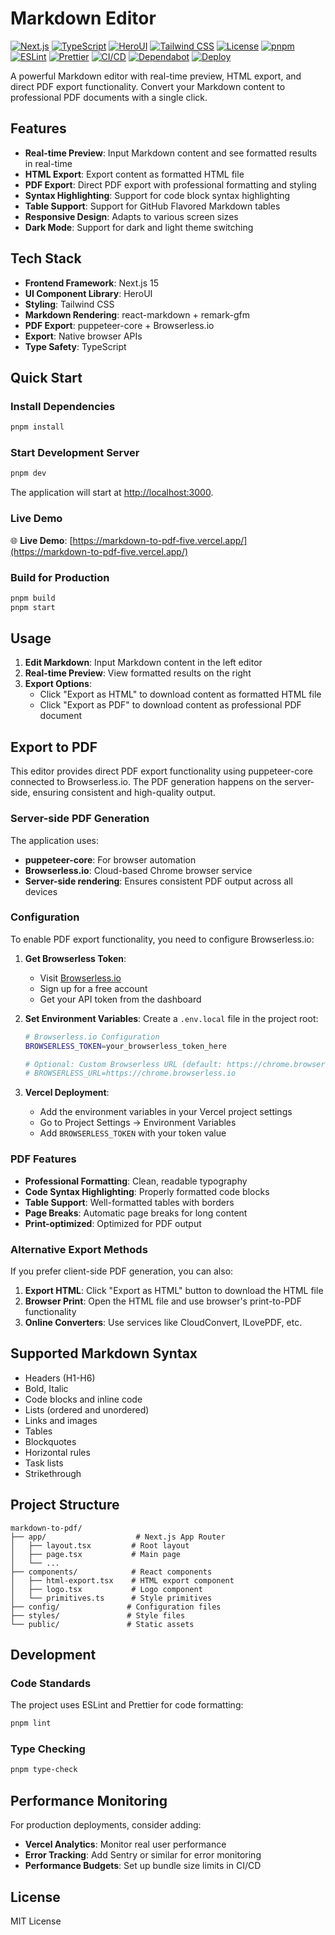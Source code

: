 # Markdown Editor

[![Next.js](https://img.shields.io/badge/Next.js-15.3.1-black?style=for-the-badge&logo=next.js)](https://nextjs.org/)
[![TypeScript](https://img.shields.io/badge/TypeScript-5.6.3-blue?style=for-the-badge&logo=typescript)](https://www.typescriptlang.org/)
[![HeroUI](https://img.shields.io/badge/HeroUI-2.4.20-purple?style=for-the-badge)](https://heroui.com/)
[![Tailwind CSS](https://img.shields.io/badge/Tailwind_CSS-4.1.11-38B2AC?style=for-the-badge&logo=tailwind-css)](https://tailwindcss.com/)
[![License](https://img.shields.io/badge/License-MIT-green?style=for-the-badge)](LICENSE)
[![pnpm](https://img.shields.io/badge/pnpm-9.15.4-FF6C37?style=for-the-badge&logo=pnpm)](https://pnpm.io/)
[![ESLint](https://img.shields.io/badge/ESLint-9.25.1-4B32C3?style=for-the-badge&logo=eslint)](https://eslint.org/)
[![Prettier](https://img.shields.io/badge/Prettier-3.5.3-F7B93E?style=for-the-badge&logo=prettier)](https://prettier.io/)
[![CI/CD](https://img.shields.io/github/actions/workflow/status/JayJay1024/markdown-to-pdf/ci.yml?branch=main&style=for-the-badge)](https://github.com/JayJay1024/markdown-to-pdf/actions)
[![Dependabot](https://img.shields.io/badge/Dependabot-enabled-025E8C?style=for-the-badge&logo=dependabot)](https://dependabot.com/)
[![Deploy](https://img.shields.io/badge/Deploy-Vercel-black?style=for-the-badge&logo=vercel)](https://markdown-to-pdf-five.vercel.app/)

A powerful Markdown editor with real-time preview, HTML export, and direct PDF export functionality. Convert your Markdown content to professional PDF documents with a single click.

## Features

- **Real-time Preview**: Input Markdown content and see formatted results in real-time
- **HTML Export**: Export content as formatted HTML file
- **PDF Export**: Direct PDF export with professional formatting and styling
- **Syntax Highlighting**: Support for code block syntax highlighting
- **Table Support**: Support for GitHub Flavored Markdown tables
- **Responsive Design**: Adapts to various screen sizes
- **Dark Mode**: Support for dark and light theme switching

## Tech Stack

- **Frontend Framework**: Next.js 15
- **UI Component Library**: HeroUI
- **Styling**: Tailwind CSS
- **Markdown Rendering**: react-markdown + remark-gfm
- **PDF Export**: puppeteer-core + Browserless.io
- **Export**: Native browser APIs
- **Type Safety**: TypeScript

## Quick Start

### Install Dependencies

```bash
pnpm install
```

### Start Development Server

```bash
pnpm dev
```

The application will start at [http://localhost:3000](http://localhost:3000).

### Live Demo

🌐 **Live Demo**: [https://markdown-to-pdf-five.vercel.app/](https://markdown-to-pdf-five.vercel.app/)

### Build for Production

```bash
pnpm build
pnpm start
```

## Usage

1. **Edit Markdown**: Input Markdown content in the left editor
2. **Real-time Preview**: View formatted results on the right
3. **Export Options**: 
   - Click "Export as HTML" to download content as formatted HTML file
   - Click "Export as PDF" to download content as professional PDF document

## Export to PDF

This editor provides direct PDF export functionality using puppeteer-core connected to Browserless.io. The PDF generation happens on the server-side, ensuring consistent and high-quality output.

### Server-side PDF Generation

The application uses:
- **puppeteer-core**: For browser automation
- **Browserless.io**: Cloud-based Chrome browser service
- **Server-side rendering**: Ensures consistent PDF output across all devices

### Configuration

To enable PDF export functionality, you need to configure Browserless.io:

1. **Get Browserless Token**:
   - Visit [Browserless.io](https://www.browserless.io/)
   - Sign up for a free account
   - Get your API token from the dashboard

2. **Set Environment Variables**:
   Create a `.env.local` file in the project root:
   ```bash
   # Browserless.io Configuration
   BROWSERLESS_TOKEN=your_browserless_token_here
   
   # Optional: Custom Browserless URL (default: https://chrome.browserless.io)
   # BROWSERLESS_URL=https://chrome.browserless.io
   ```

3. **Vercel Deployment**:
   - Add the environment variables in your Vercel project settings
   - Go to Project Settings → Environment Variables
   - Add `BROWSERLESS_TOKEN` with your token value

### PDF Features

- **Professional Formatting**: Clean, readable typography
- **Code Syntax Highlighting**: Properly formatted code blocks
- **Table Support**: Well-formatted tables with borders
- **Page Breaks**: Automatic page breaks for long content
- **Print-optimized**: Optimized for PDF output

### Alternative Export Methods

If you prefer client-side PDF generation, you can also:

1. **Export HTML**: Click "Export as HTML" button to download the HTML file
2. **Browser Print**: Open the HTML file and use browser's print-to-PDF functionality
3. **Online Converters**: Use services like CloudConvert, ILovePDF, etc.

## Supported Markdown Syntax

- Headers (H1-H6)
- Bold, Italic
- Code blocks and inline code
- Lists (ordered and unordered)
- Links and images
- Tables
- Blockquotes
- Horizontal rules
- Task lists
- Strikethrough

## Project Structure

```
markdown-to-pdf/
├── app/                    # Next.js App Router
│   ├── layout.tsx         # Root layout
│   ├── page.tsx           # Main page
│   └── ...
├── components/            # React components
│   ├── html-export.tsx    # HTML export component
│   ├── logo.tsx           # Logo component
│   └── primitives.ts      # Style primitives
├── config/               # Configuration files
├── styles/               # Style files
└── public/               # Static assets
```

## Development

### Code Standards

The project uses ESLint and Prettier for code formatting:

```bash
pnpm lint
```

### Type Checking

```bash
pnpm type-check
```

## Performance Monitoring

For production deployments, consider adding:

- **Vercel Analytics**: Monitor real user performance
- **Error Tracking**: Add Sentry or similar for error monitoring
- **Performance Budgets**: Set up bundle size limits in CI/CD

## License

MIT License
